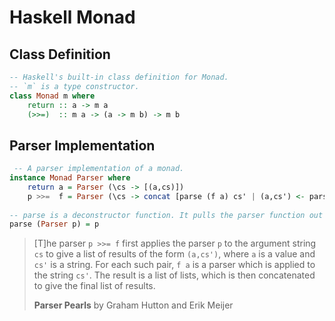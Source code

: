 # Haskell Monad

## Class Definition

```haskell
-- Haskell's built-in class definition for Monad.
-- `m` is a type constructor.
class Monad m where
    return :: a -> m a
    (>>=)  :: m a -> (a -> m b) -> m b
```

## Parser Implementation

```haskell
 -- A parser implementation of a monad.
instance Monad Parser where
    return a = Parser (\cs -> [(a,cs)])
    p >>=  f = Parser (\cs -> concat [parse (f a) cs' | (a,cs') <- parse p cs])
    
-- parse is a deconstructor function. It pulls the parser function out of the Parser data type.
parse (Parser p) = p
```
> [T]he parser `p >>= f` first applies the parser `p` to the argument string `cs` 
> to give a list of results of the form `(a,cs')`, where `a` is a value and `cs'` 
> is a string. For each such pair, `f a` is a parser which is applied to the 
> string `cs'`. The result is a list of lists, which is then concatenated to 
> give the final list of results.
>
> **Parser Pearls** by Graham Hutton and Erik Meijer
